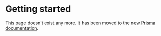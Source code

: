 # Getting started

This page doesn't exist any more. It has been moved to the [new Prisma documentation](https://www.prisma.io/docs/).

